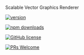 Scalable Vector Graphics Renderer

[![version](https://img.shields.io/npm/v/g2o-svg.svg)](https://www.npmjs.com/package/g2o-svg) 

[![npm downloads](https://img.shields.io/npm/dm/g2o-svg.svg)](https://npm-stat.com/charts.html?package=g2o-svg&from=2022-09-01)

[![GitHub license](https://img.shields.io/badge/license-MIT-blue.svg)](./LICENSE)

[![PRs Welcome](https://img.shields.io/badge/PRs-welcome-brightgreen.svg)](./CONTRIBUTING.md)
